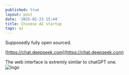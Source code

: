 ```yaml
---
published: true
layout: post
date: '2025-01-23 15:44'
title: Chinese AI startup
tags: ai 
---
```

Supposedly fully open sourced.

[https://chat.deepseek.com](https://chat.deepseek.com)

The web interface is extremly similar to chatGPT one.  
![logo](https://www.deepseek.com/_next/image?url=https%3A%2F%2Fcdn.deepseek.com%2Flogo.png&w=828&q=75)
